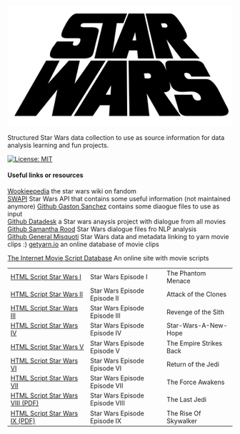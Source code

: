 ![alt text](images/Star_wars_1977_us.svg "Title")

Structured Star Wars data collection to use as source information for data analysis learning and fun projects.

[![License: MIT](https://img.shields.io/badge/License-MIT-yellow.svg)](https://opensource.org/licenses/MIT)

#### Useful links or resources  
[Wookieepedia](https://starwars.fandom.com/wiki/Main_Page)  the star wars wiki on fandom  
[SWAPI](https://swapi.dev/about)  Star Wars API that contains some useful information (not maintained anymore)
[Github Gaston Sanchez](https://github.com/gastonstat/StarWars) contains some diaogue files to use as input  
[Github Datadesk](https://github.com/datadesk/star-wars-analysis) a Star wars anaysis project with dialogue from all movies  
[Github Samantha Rood](https://github.com/samrood/star_wars_dialogue) Star Wars dialogue files fro NLP analysis  
[Github General Misquoti](https://github.com/GeneralMisquoti/star-wars-prequels-dialogues) Star Wars data and metadata linking to yarn movie clips :)
[getyarn.io](https://getyarn.io/)  an online database of movie clips  
  
[The Internet Movie Script Database](https://imsdb.com/) An online site with movie scripts  
<table>
<tr>
<td><a href=https://imsdb.com/scripts/Star-Wars-The-Phantom-Menace.html>HTML Script Star Wars I</a></td>
<td>Star Wars Episode I</td>
<td>The Phantom Menace</td>
</tr>
<tr>
<td><a href=https://imsdb.com/scripts/Star-Wars-Attack-of-the-Clones.html>HTML Script Star Wars II</a></td>
<td>Star Wars Episode Episode II</td>
<td>Attack of the Clones</td>
</tr>
<tr>
<tr>
<td><a href=https://imsdb.com/scripts/Star-Wars-Revenge-of-the-Sith.html>HTML Script Star Wars III</a></td>
<td>Star Wars Episode Episode III</td>
<td>Revenge of the Sith</td>
</tr>
<tr>
<td><a href=https://imsdb.com/scripts/Star-Wars-A-New-Hope.html>HTML Script Star Wars IV</a></td>
<td>Star Wars Episode Episode IV</td>
<td>Star-Wars-A-New-Hope</td>
</tr>
<tr>
<td><a href=https://imsdb.com/scripts/Star-Wars-The-Empire-Strikes-Back.html>HTML Script Star Wars V</a></td>
<td>Star Wars Episode Episode V</td>
<td>The Empire Strikes Back</td>
</tr>
<tr>
<td><a href=https://imsdb.com/scripts/Star-Wars-Return-of-the-Jedi.html>HTML Script Star Wars VI</a></td>
<td>Star Wars Episode Episode VI</td>
<td>Return of the Jedi</td>
</tr>
<tr>
<td><a href=https://imsdb.com/scripts/Star-Wars-The-Force-Awakens.html>HTML Script Star Wars VII</a></td>
<td>Star Wars Episode Episode VII</td>
<td>The Force Awakens</td>
</tr>
<tr>
<td><a href=https://www.scripts.com/script-pdf/18787>HTML Script Star Wars VIII (PDF)</a></td>
<td>Star Wars Episode Episode VIII</td>
<td>The Last Jedi</td>
</tr>
<tr>
<td><a href=https://www.scripts.com/script-pdf/24738>HTML Script Star Wars IX (PDF)</a></td>
<td>Star Wars Episode Episode IX</td>
<td>The Rise Of Skywalker</td>
</tr>
</table>

